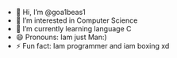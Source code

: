 - 👋 Hi, I’m @goa1beas1
- 👀 I’m interested in Computer Science
- 🌱 I’m currently learning language C
- 😄 Pronouns: Iam just Man:)
- ⚡ Fun fact: Iam programmer and iam boxing xd

<!---
goa1beas1/goa1beas1 is a ✨ special ✨ repository because its `README.md` (this file) appears on your GitHub profile.
You can click the Preview link to take a look at your changes.
--->
